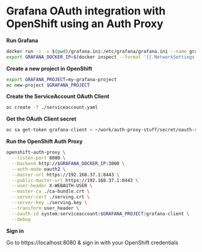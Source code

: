 # Grafana OAuth integration with OpenShift using an Auth Proxy

**Run Grafana**

```bash
docker run -i -v $(pwd)/grafana.ini:/etc/grafana/grafana.ini --name grafana grafana/grafana
export GRAFANA_DOCKER_IP=$(docker inspect --format '{{.NetworkSettings.IPAddress}}' grafana)
```

**Create a new project in OpenShift**

```bash
export GRAFANA_PROJECT=my-grafana-project
oc new-project $GRAFANA_PROJECT
```

**Create the ServiceAccount OAuth Client**

```bash
oc create -f ./serviceaccount.yaml
```

**Get the OAuth Client secret**
```bash
oc sa get-token grafana-client > ~/work/auth-proxy-stuff/secret/oauth-secret
```

**Run the OpenShift Auth Proxy**

```bash
openshift-auth-proxy \
  --listen-port 8080 \
  --backend http://$GRAFANA_DOCKER_IP:3000 \
  --auth-mode oauth2 \
  --master-url https://192.168.37.1:8443 \
  --public-master-url https://192.168.37.1:8443 \
  --user-header X-WEBAUTH-USER \
  --master-ca ./ca-bundle.crt \
  --server-cert ./serving.crt \
  --server-key ./serving.key \
  --transform user_header \
  --oauth-id system:serviceaccount:$GRAFANA_PROJECT:grafana-client \
  --debug
```

**Sign in**

Go to https://localhost:8080 & sign in with your OpenShift credentials

